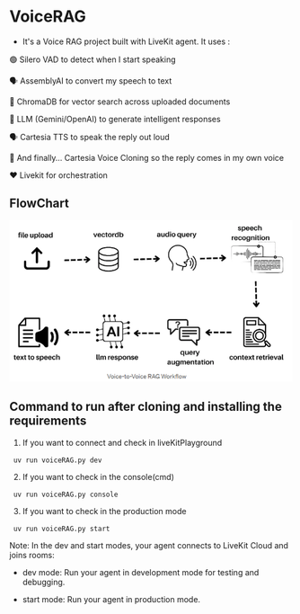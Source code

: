 # VoiceRAG

* It's a Voice RAG project built with LiveKit agent. It uses :

🟢 Silero VAD to detect when I start speaking

🗣️ AssemblyAI to convert my speech to text

📄 ChromaDB for vector search across uploaded documents

🧠 LLM (Gemini/OpenAI) to generate intelligent responses

🗣️ Cartesia TTS to speak the reply out loud

🧬 And finally… Cartesia Voice Cloning so the reply comes in my own voice

❤️ Livekit for orchestration 

## FlowChart
![RAG WORKFLOW](img/img.png)



## Command to run after cloning and installing the requirements

1. If you want to connect and check in liveKitPlayground

```
 uv run voiceRAG.py dev 
```
2. If you want to check in the console(cmd)

```
 uv run voiceRAG.py console 
```

3. If you want to check in the production mode

```
 uv run voiceRAG.py start 
```

Note: 
In the dev and start modes, your agent connects to LiveKit Cloud and joins rooms:

* dev mode: Run your agent in development mode for testing and debugging.

* start mode: Run your agent in production mode.

